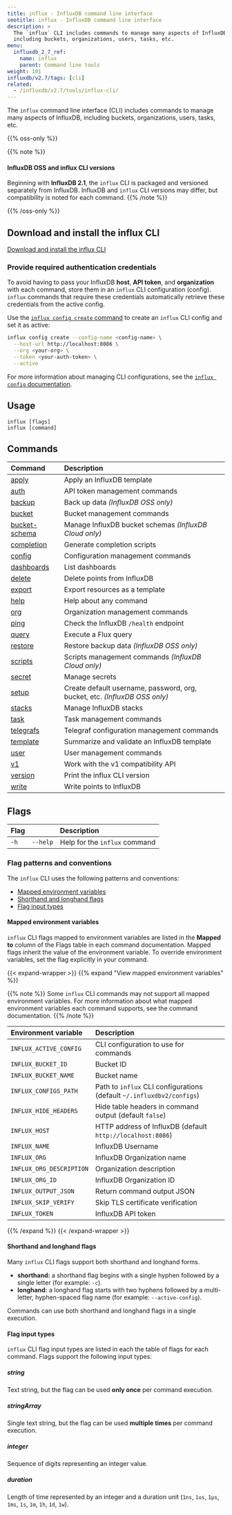 ```yaml
---
title: influx - InfluxDB command line interface
seotitle: influx - InfluxDB command line interface
description: >
  The `influx` CLI includes commands to manage many aspects of InfluxDB,
  including buckets, organizations, users, tasks, etc.
menu:
  influxdb_2_7_ref:
    name: influx
    parent: Command line tools
weight: 101
influxdb/v2.7/tags: [cli]
related:
  - /influxdb/v2.7/tools/influx-cli/
---
```


The `influx` command line interface (CLI) includes commands to manage many aspects of InfluxDB,
including buckets, organizations, users, tasks, etc.

{{% oss-only %}}

{{% note %}}
#### InfluxDB OSS and influx CLI versions
Beginning with **InfluxDB 2.1**, the `influx` CLI is packaged and versioned separately
from InfluxDB.
InfluxDB and `influx` CLI versions may differ, but compatibility is noted for each command.
{{% /note %}}

{{% /oss-only %}}

## Download and install the influx CLI
<a class="btn" href="/influxdb/v2.7/tools/influx-cli/">Download and install the influx CLI</a>

### Provide required authentication credentials
To avoid having to pass your InfluxDB **host**, **API token**, and **organization**
with each command, store them in an `influx` CLI configuration (config).
`influx` commands that require these credentials automatically retrieve these
credentials from the active config.

Use the [`influx config create` command](/influxdb/v2.7/reference/cli/influx/config/create/)
to create an `influx` CLI config and set it as active:

```sh
influx config create --config-name <config-name> \
  --host-url http://localhost:8086 \
  --org <your-org> \
  --token <your-auth-token> \
  --active
```

For more information about managing CLI configurations, see the
[`influx config` documentation](/influxdb/v2.7/reference/cli/influx/config/).

## Usage

```
influx [flags]
influx [command]
```

## Commands

| Command                                                             | Description                                                                |
| :------------------------------------------------------------------ | :------------------------------------------------------------------------- |
| [apply](/influxdb/v2.7/reference/cli/influx/apply/)                 | Apply an InfluxDB template                                                 |
| [auth](/influxdb/v2.7/reference/cli/influx/auth/)                   | API token management commands                                              |
| [backup](/influxdb/v2.7/reference/cli/influx/backup/)               | Back up data _(InfluxDB OSS only)_                                         |
| [bucket](/influxdb/v2.7/reference/cli/influx/bucket/)               | Bucket management commands                                                 |
| [bucket-schema](/influxdb/v2.7/reference/cli/influx/bucket-schema/) | Manage InfluxDB bucket schemas _(InfluxDB Cloud only)_                     |
| [completion](/influxdb/v2.7/reference/cli/influx/completion/)       | Generate completion scripts                                                |
| [config](/influxdb/v2.7/reference/cli/influx/config/)               | Configuration management commands                                          |
| [dashboards](/influxdb/v2.7/reference/cli/influx/dashboards/)       | List dashboards                                                            |
| [delete](/influxdb/v2.7/reference/cli/influx/delete/)               | Delete points from InfluxDB                                                |
| [export](/influxdb/v2.7/reference/cli/influx/export/)               | Export resources as a template                                             |
| [help](/influxdb/v2.7/reference/cli/influx/help/)                   | Help about any command                                                     |
| [org](/influxdb/v2.7/reference/cli/influx/org/)                     | Organization management commands                                           |
| [ping](/influxdb/v2.7/reference/cli/influx/ping/)                   | Check the InfluxDB `/health` endpoint                                      |
| [query](/influxdb/v2.7/reference/cli/influx/query/)                 | Execute a Flux query                                                       |
| [restore](/influxdb/v2.7/reference/cli/influx/restore/)             | Restore backup data _(InfluxDB OSS only)_                                  |
| [scripts](/influxdb/v2.7/reference/cli/influx/scripts)              | Scripts management commands  _(InfluxDB Cloud only)_                       |
| [secret](/influxdb/v2.7/reference/cli/influx/secret/)               | Manage secrets                                                             |
| [setup](/influxdb/v2.7/reference/cli/influx/setup/)                 | Create default username, password, org, bucket, etc. _(InfluxDB OSS only)_ |
| [stacks](/influxdb/v2.7/reference/cli/influx/stacks/)               | Manage InfluxDB stacks                                                     |
| [task](/influxdb/v2.7/reference/cli/influx/task/)                   | Task management commands                                                   |
| [telegrafs](/influxdb/v2.7/reference/cli/influx/telegrafs/)         | Telegraf configuration management commands                                 |
| [template](/influxdb/v2.7/reference/cli/influx/template/)           | Summarize and validate an InfluxDB template                                |
| [user](/influxdb/v2.7/reference/cli/influx/user/)                   | User management commands                                                   |
| [v1](/influxdb/v2.7/reference/cli/influx/v1/)                       | Work with the v1 compatibility API                                         |
| [version](/influxdb/v2.7/reference/cli/influx/version/)             | Print the influx CLI version                                               |
| [write](/influxdb/v2.7/reference/cli/influx/write/)                 | Write points to InfluxDB                                                   |

## Flags

| Flag |          | Description                   |
|:---- |:---      |:-----------                   |
| `-h` | `--help` | Help for the `influx` command |

### Flag patterns and conventions
The `influx` CLI uses the following patterns and conventions:

- [Mapped environment variables](#mapped-environment-variables)
- [Shorthand and longhand flags](#shorthand-and-longhand-flags)
- [Flag input types](#flag-input-types)

#### Mapped environment variables
`influx` CLI flags mapped to environment variables are listed in the **Mapped to**
column of the Flags table in each command documentation.
Mapped flags inherit the value of the environment variable.
To override environment variables, set the flag explicitly in your command.

{{< expand-wrapper >}}
{{% expand "View mapped environment variables" %}}

{{% note %}}
Some `influx` CLI commands may not support all mapped environment variables.
For more information about what mapped environment variables each command supports,
see the command documentation.
{{% /note %}}

| Environment variable     | Description                                                           |
| :----------------------- | :-------------------------------------------------------------------- |
| `INFLUX_ACTIVE_CONFIG`   | CLI configuration to use for commands                                 |
| `INFLUX_BUCKET_ID`       | Bucket ID                                                             |
| `INFLUX_BUCKET_NAME`     | Bucket name                                                           |
| `INFLUX_CONFIGS_PATH`    | Path to `influx` CLI configurations (default `~/.influxdbv2/configs`) |
| `INFLUX_HIDE_HEADERS`    | Hide table headers in command output (default `false`)                |
| `INFLUX_HOST`            | HTTP address of InfluxDB (default `http://localhost:8086`)            |
| `INFLUX_NAME`            | InfluxDB Username                                                     |
| `INFLUX_ORG`             | InfluxDB Organization name                                            |
| `INFLUX_ORG_DESCRIPTION` | Organization description                                              |
| `INFLUX_ORG_ID`          | InfluxDB Organization ID                                              |
| `INFLUX_OUTPUT_JSON`     | Return command output JSON                                            |
| `INFLUX_SKIP_VERIFY`     | Skip TLS certificate verification                                     |
| `INFLUX_TOKEN`           | InfluxDB API token                                                    |

{{% /expand %}}
{{< /expand-wrapper >}}

#### Shorthand and longhand flags
Many `influx` CLI flags support both shorthand and longhand forms.

- **shorthand:** a shorthand flag begins with a single hyphen followed by a single letter (for example: `-c`).
- **longhand:** a longhand flag starts with two hyphens followed by a multi-letter,
  hyphen-spaced flag name (for example: `--active-config`).

Commands can use both shorthand and longhand flags in a single execution.

#### Flag input types
`influx` CLI flag input types are listed in each the table of flags for each command.
Flags support the following input types:

##### string
Text string, but the flag can be used **only once** per command execution.

##### stringArray
Single text string, but the flag can be used **multiple times** per command execution.

##### integer
Sequence of digits representing an integer value.

##### duration
Length of time represented by an integer and a duration unit
(`1ns`, `1us`, `1µs`, `1ms`, `1s`, `1m`, `1h`, `1d`, `1w`).
